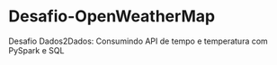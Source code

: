 # Desafio-OpenWeatherMap
Desafio Dados2Dados: Consumindo API de tempo e temperatura com PySpark e SQL
